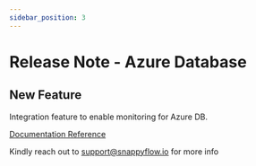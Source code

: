 ```yaml
---
sidebar_position: 3 
---
```

# Release Note - Azure Database

## New Feature

Integration feature to enable monitoring for Azure DB.

[Documentation Reference](/docs/sidebar-sf-selfhosted-turbo/Integrations/plugin/azuredb)

Kindly reach out to [support@snappyflow.io](mailto:support@snappyflow.io) for more info

